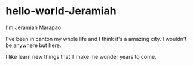 # hello-world-Jeramiah

I'm Jeramiah Marapao

I've been in canton my whole life and I think it's a amazing city. I wouldn't be anywhere but here.

I like learn new things that'll make me wonder years to come.
